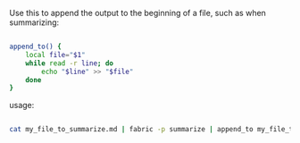 Use this to append the output to the beginning of a file, such as when summarizing:

```bash

append_to() {
    local file="$1"
    while read -r line; do
        echo "$line" >> "$file"
    done
}

```

usage:

```bash

cat my_file_to_summarize.md | fabric -p summarize | append_to my_file_to_summarize.md

```